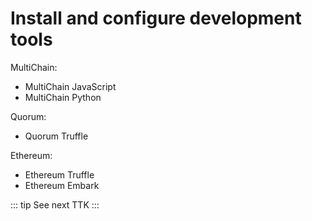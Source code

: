 # Install and configure development tools

MultiChain:
* MultiChain JavaScript
* MultiChain Python

Quorum:
* Quorum Truffle

Ethereum:
* Ethereum Truffle
* Ethereum Embark

::: tip See next
TTK
:::